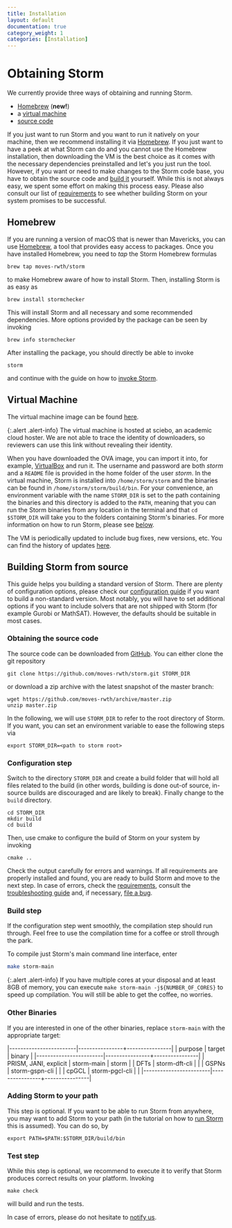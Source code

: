 ```yaml
---
title: Installation
layout: default
documentation: true
category_weight: 1
categories: [Installation]
---
```


# Obtaining Storm

We currently provide three ways of obtaining and running Storm.

- [Homebrew](#homebrew) (**new!**)
- a [virtual machine](#virtual-machine)
- [source code](#building-storm-from-source)

If you just want to run Storm and you want to run it natively on your machine, then we recommend installing it via [Homebrew](#homebrew). If you just want to have a peek at what Storm can do and you cannot use the Homebrew installation, then downloading the VM is the best choice as it comes with the necessary dependencies preinstalled and let's you just run the tool. However, if you want or need to make changes to the Storm code base, you have to obtain the source code and [build it](#building-storm-from-source) yourself. While this is not always easy, we spent some effort on making this process easy. Please also consult our list of [requirements](documentation/installation/requirements) to see whether building Storm on your system promises to be successful.

## Homebrew

If you are running a version of macOS that is newer than Mavericks, you can use [Homebrew](http://brew.sh/), a tool that provides easy access to packages. Once you have installed Homebrew, you need to *tap* the Storm Homebrew formulas

```shell
brew tap moves-rwth/storm
```

to make Homebrew aware of how to install Storm. Then, installing Storm is as easy as

```shell
brew install stormchecker
```

This will install Storm and all necessary and some recommended dependencies. More options provided by the package can be seen by invoking

```shell
brew info stormchecker
```

After installing the package, you should directly be able to invoke

```shell
storm
```

and continue with the guide on how to [invoke Storm](#running-storm).

## Virtual Machine

The virtual machine image can be found [here](https://rwth-aachen.sciebo.de/index.php/s/nthEAQL4o49zkYp).

{:.alert .alert-info}
The virtual machine is hosted at sciebo, an academic cloud hoster. We are not able to trace the identity of downloaders, so reviewers can use this link without revealing their identity.

When you have downloaded the OVA image, you can import it into, for example, [VirtualBox](link) and run it. The username and password are both *storm* and a `README` file is provided in the home folder of the user *storm*. In the virtual machine, Storm is installed into `/home/storm/storm` and the binaries can be found in `/home/storm/storm/build/bin`. For your convenience, an environment variable with the name `STORM_DIR` is set to the path containing the binaries and this directory is added to the `PATH`, meaning that you can run the Storm binaries from any location in the terminal and that `cd $STORM_DIR` will take you to the folders containing Storm's binaries. For more information on how to run Storm, please see [below](#running-storm).

The VM is periodically updated to include bug fixes, new versions, etc. You can find the history of updates [here](documentation/installation/vmchangelog.html).

## Building Storm from source

This guide helps you building a standard version of Storm. There are plenty of configuration options, please check our [configuration guide](documentation/installation/configuration-guide.html) if you want to build a non-standard version. Most notably, you will have to set additional options if you want to include solvers that are not shipped with Storm (for example Gurobi or MathSAT). However, the defaults should be suitable in most cases.

### Obtaining the source code

The source code can be downloaded from [GitHub](https://github.com/moves-rwth/storm). You can either clone the git repository
```shell
git clone https://github.com/moves-rwth/storm.git STORM_DIR
```
or download a zip archive with the latest snapshot of the master branch:
```shell
wget https://github.com/moves-rwth/archive/master.zip
unzip master.zip
```
In the following, we will use `STORM_DIR` to refer to the root directory of Storm. If you want, you can set an environment variable to ease the following steps via
```shell
export STORM_DIR=<path to storm root>
```

### Configuration step

Switch to the directory `STORM_DIR` and create a build folder that will hold all files related to the build (in other words, building is done out-of source, in-source builds are discouraged and are likely to break). Finally change to the `build` directory.

```shell
cd STORM_DIR
mkdir build
cd build
```

Then, use cmake to configure the build of Storm on your system by invoking

```shell
cmake ..
```

Check the output carefully for errors and warnings. If all requirements are properly installed and found, you are ready to build Storm and move to the next step. In case of errors, check the [requirements](documentation/installation/requirements.html), consult the [troubleshooting guide](documentation/installation/troubleshooting) and, if necessary, [file a bug](documentation/installation/troubleshooting.html#file-an-issue).

### Build step

If the configuration step went smoothly, the compilation step should run through. Feel free to use the compilation time for a coffee or stroll through the park.

To compile just Storm's main command line interface, enter

```bash
make storm-main
```

{:.alert .alert-info}
If you have multiple cores at your disposal and at least 8GB of memory, you can execute
`make storm-main -j${NUMBER_OF_CORES}` to speed up compilation. You will still be able to get the coffee, no worries.

### Other Binaries

If you are interested in one of the other binaries, replace `storm-main` with the appropriate target:

|------------------------|----------------+----------------|
| purpose                | target         | binary         |
|------------------------|----------------+----------------|
| PRISM, JANI, explicit  | storm-main     | storm          |
| DFTs                   | storm-dft-cli  |                |
| GSPNs                  | storm-gspn-cli |                |
| cpGCL                  | storm-pgcl-cli |                |
|------------------------|----------------+----------------|

### Adding Storm to your path

This step is optional. If you want to be able to run Storm from anywhere, you may want to add Storm to your path (in the tutorial on how to [run Storm](#running-storm) this is assumed). You can do so, by

```shell
export PATH=$PATH:$STORM_DIR/build/bin
```

### Test step

While this step is optional, we recommend to execute it to verify that Storm produces correct results on your platform. Invoking

```shell
make check
```

will build and run the tests.

In case of errors, please do not hesitate to [notify us](documentation/installation/troubleshooting.html#file-an-issue).
